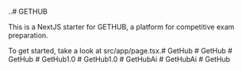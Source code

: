 ..# GETHUB

This is a NextJS starter for GETHUB, a platform for competitive exam preparation.

To get started, take a look at src/app/page.tsx.#   G e t H u b  
 #   G e t H u b  
 #   G e t H u b  
 #   G e t H u b 1 . 0  
 #   G e t H u b 1 . 0  
 #   G e t H u b A i  
 #   G e t H u b A i  
 #   G e t H u b  
 